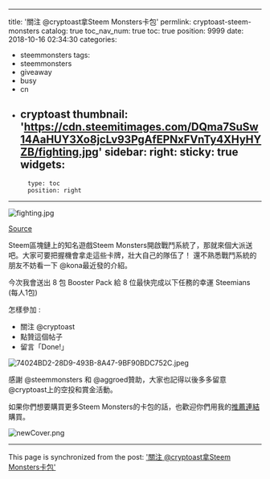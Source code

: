 
---
title: '關注 @cryptoast拿Steem Monsters卡包'
permlink: cryptoast-steem-monsters
catalog: true
toc_nav_num: true
toc: true
position: 9999
date: 2018-10-16 02:34:30
categories:
- steemmonsters
tags:
- steemmonsters
- giveaway
- busy
- cn
- cryptoast
thumbnail: 'https://cdn.steemitimages.com/DQma7SuSw14AaHUY3Xo8jcLv93PgAfEPNxFVnTy4XHyHYZB/fighting.jpg'
sidebar:
    right:
        sticky: true
widgets:
    -
        type: toc
        position: right
---


![fighting.jpg](https://cdn.steemitimages.com/DQma7SuSw14AaHUY3Xo8jcLv93PgAfEPNxFVnTy4XHyHYZB/fighting.jpg)

[Source](https://steemit.com/steemmonsters/@steemmonsters/fighting-begins-next-week-the-final-countdown)

Steem區塊鏈上的知名遊戲Steem Monsters開啟戰鬥系統了，那就來個大派送吧。大家可要把握機會拿走這些卡牌，壯大自己的隊伍了！ 還不熟悉戰鬥系統的朋友不妨看一下 @kona最近發的介紹。


今次我會送出 8 包 Booster Pack 給 8 位最快完成以下任務的幸運 Steemians (每人1包)

怎樣參加 :
* 關注 @cryptoast
* 點贊這個帖子
* 留言「Done!」

![74024BD2-28D9-493B-8A47-9BF90BDC752C.jpeg](https://cdn.steemitimages.com/DQmVikZG6zfpcLq4aCi2Re4FYbw5Cj7mVxvpj9SsT4ySrHn/74024BD2-28D9-493B-8A47-9BF90BDC752C.jpeg)

感謝 @steemmonsters 和 @aggroed贊助，大家也記得以後多多留意 @cryptoast上的空投和賞金活動。




如果你們想要購買更多Steem Monsters的卡包的話，也歡迎你們用我的[推薦連結](https://steemmonsters.com/?ref=htliao)購買。

![newCover.png](https://cdn.steemitimages.com/DQmUkZPW9HSBf22zGJJuUkiHvU3HE5RyHQWLs3CtvEoo5P5/newCover.png)

- - -

This page is synchronized from the post: ['關注 @cryptoast拿Steem Monsters卡包'](https://steemit.com/@htliao/cryptoast-steem-monsters)
